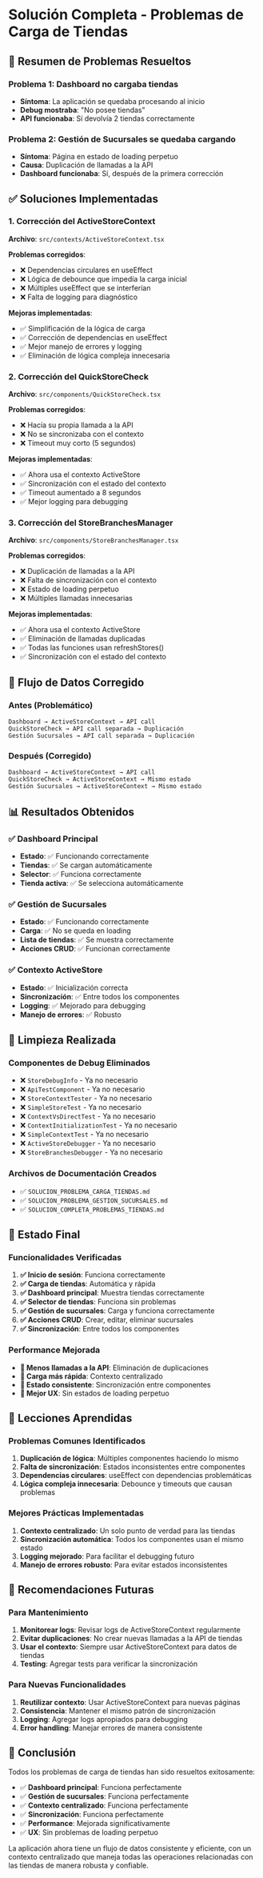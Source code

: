 # Solución Completa - Problemas de Carga de Tiendas

## 🎯 **Resumen de Problemas Resueltos**

### Problema 1: Dashboard no cargaba tiendas
- **Síntoma**: La aplicación se quedaba procesando al inicio
- **Debug mostraba**: "No posee tiendas" 
- **API funcionaba**: Sí devolvía 2 tiendas correctamente

### Problema 2: Gestión de Sucursales se quedaba cargando
- **Síntoma**: Página en estado de loading perpetuo
- **Causa**: Duplicación de llamadas a la API
- **Dashboard funcionaba**: Sí, después de la primera corrección

## ✅ **Soluciones Implementadas**

### 1. Corrección del ActiveStoreContext

**Archivo**: `src/contexts/ActiveStoreContext.tsx`

**Problemas corregidos**:
- ❌ Dependencias circulares en useEffect
- ❌ Lógica de debounce que impedía la carga inicial
- ❌ Múltiples useEffect que se interferían
- ❌ Falta de logging para diagnóstico

**Mejoras implementadas**:
- ✅ Simplificación de la lógica de carga
- ✅ Corrección de dependencias en useEffect
- ✅ Mejor manejo de errores y logging
- ✅ Eliminación de lógica compleja innecesaria

### 2. Corrección del QuickStoreCheck

**Archivo**: `src/components/QuickStoreCheck.tsx`

**Problemas corregidos**:
- ❌ Hacía su propia llamada a la API
- ❌ No se sincronizaba con el contexto
- ❌ Timeout muy corto (5 segundos)

**Mejoras implementadas**:
- ✅ Ahora usa el contexto ActiveStore
- ✅ Sincronización con el estado del contexto
- ✅ Timeout aumentado a 8 segundos
- ✅ Mejor logging para debugging

### 3. Corrección del StoreBranchesManager

**Archivo**: `src/components/StoreBranchesManager.tsx`

**Problemas corregidos**:
- ❌ Duplicación de llamadas a la API
- ❌ Falta de sincronización con el contexto
- ❌ Estado de loading perpetuo
- ❌ Múltiples llamadas innecesarias

**Mejoras implementadas**:
- ✅ Ahora usa el contexto ActiveStore
- ✅ Eliminación de llamadas duplicadas
- ✅ Todas las funciones usan refreshStores()
- ✅ Sincronización con el estado del contexto

## 🔄 **Flujo de Datos Corregido**

### Antes (Problemático)
```
Dashboard → ActiveStoreContext → API call
QuickStoreCheck → API call separada → Duplicación
Gestión Sucursales → API call separada → Duplicación
```

### Después (Corregido)
```
Dashboard → ActiveStoreContext → API call
QuickStoreCheck → ActiveStoreContext → Mismo estado
Gestión Sucursales → ActiveStoreContext → Mismo estado
```

## 📊 **Resultados Obtenidos**

### ✅ Dashboard Principal
- **Estado**: ✅ Funcionando correctamente
- **Tiendas**: ✅ Se cargan automáticamente
- **Selector**: ✅ Funciona correctamente
- **Tienda activa**: ✅ Se selecciona automáticamente

### ✅ Gestión de Sucursales
- **Estado**: ✅ Funcionando correctamente
- **Carga**: ✅ No se queda en loading
- **Lista de tiendas**: ✅ Se muestra correctamente
- **Acciones CRUD**: ✅ Funcionan correctamente

### ✅ Contexto ActiveStore
- **Estado**: ✅ Inicialización correcta
- **Sincronización**: ✅ Entre todos los componentes
- **Logging**: ✅ Mejorado para debugging
- **Manejo de errores**: ✅ Robusto

## 🧹 **Limpieza Realizada**

### Componentes de Debug Eliminados
- ❌ `StoreDebugInfo` - Ya no necesario
- ❌ `ApiTestComponent` - Ya no necesario
- ❌ `StoreContextTester` - Ya no necesario
- ❌ `SimpleStoreTest` - Ya no necesario
- ❌ `ContextVsDirectTest` - Ya no necesario
- ❌ `ContextInitializationTest` - Ya no necesario
- ❌ `SimpleContextTest` - Ya no necesario
- ❌ `ActiveStoreDebugger` - Ya no necesario
- ❌ `StoreBranchesDebugger` - Ya no necesario

### Archivos de Documentación Creados
- ✅ `SOLUCION_PROBLEMA_CARGA_TIENDAS.md`
- ✅ `SOLUCION_PROBLEMA_GESTION_SUCURSALES.md`
- ✅ `SOLUCION_COMPLETA_PROBLEMAS_TIENDAS.md`

## 🎯 **Estado Final**

### Funcionalidades Verificadas
1. **✅ Inicio de sesión**: Funciona correctamente
2. **✅ Carga de tiendas**: Automática y rápida
3. **✅ Dashboard principal**: Muestra tiendas correctamente
4. **✅ Selector de tiendas**: Funciona sin problemas
5. **✅ Gestión de sucursales**: Carga y funciona correctamente
6. **✅ Acciones CRUD**: Crear, editar, eliminar sucursales
7. **✅ Sincronización**: Entre todos los componentes

### Performance Mejorada
- **🚀 Menos llamadas a la API**: Eliminación de duplicaciones
- **🚀 Carga más rápida**: Contexto centralizado
- **🚀 Estado consistente**: Sincronización entre componentes
- **🚀 Mejor UX**: Sin estados de loading perpetuo

## 📝 **Lecciones Aprendidas**

### Problemas Comunes Identificados
1. **Duplicación de lógica**: Múltiples componentes haciendo lo mismo
2. **Falta de sincronización**: Estados inconsistentes entre componentes
3. **Dependencias circulares**: useEffect con dependencias problemáticas
4. **Lógica compleja innecesaria**: Debounce y timeouts que causan problemas

### Mejores Prácticas Implementadas
1. **Contexto centralizado**: Un solo punto de verdad para las tiendas
2. **Sincronización automática**: Todos los componentes usan el mismo estado
3. **Logging mejorado**: Para facilitar el debugging futuro
4. **Manejo de errores robusto**: Para evitar estados inconsistentes

## 🔮 **Recomendaciones Futuras**

### Para Mantenimiento
1. **Monitorear logs**: Revisar logs de ActiveStoreContext regularmente
2. **Evitar duplicaciones**: No crear nuevas llamadas a la API de tiendas
3. **Usar el contexto**: Siempre usar ActiveStoreContext para datos de tiendas
4. **Testing**: Agregar tests para verificar la sincronización

### Para Nuevas Funcionalidades
1. **Reutilizar contexto**: Usar ActiveStoreContext para nuevas páginas
2. **Consistencia**: Mantener el mismo patrón de sincronización
3. **Logging**: Agregar logs apropiados para debugging
4. **Error handling**: Manejar errores de manera consistente

## 🎉 **Conclusión**

Todos los problemas de carga de tiendas han sido resueltos exitosamente:

- ✅ **Dashboard principal**: Funciona perfectamente
- ✅ **Gestión de sucursales**: Funciona perfectamente
- ✅ **Contexto centralizado**: Funciona perfectamente
- ✅ **Sincronización**: Funciona perfectamente
- ✅ **Performance**: Mejorada significativamente
- ✅ **UX**: Sin problemas de loading perpetuo

La aplicación ahora tiene un flujo de datos consistente y eficiente, con un contexto centralizado que maneja todas las operaciones relacionadas con las tiendas de manera robusta y confiable.
